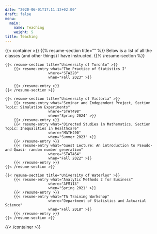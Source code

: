 ```yaml
---
date: "2020-06-01T17:11:12+02:00"
draft: false
menu:
  main:
    name: Teaching
    weight: 5
title: Teaching
---
```



{{< container >}}
    {{% resume-section title="" %}}
Below is a list of all the classes (and other things) I have instructed.
    {{% /resume-section %}}
    
    {{< resume-section title="University of Toronto" >}}
        {{< resume-entry what="The Practice of Statistics I"
                        where="STA220"
                        when="Fall 2023" >}}

        {{< /resume-entry >}}
    {{< /resume-section >}}
    
    {{< resume-section title="University of Victoria" >}}
        {{< resume-entry what="Seminar and Independent Project, Section Topic: Simulation Experiments"
                        where="STAT498"
                        when="Spring 2024" >}}
        {{< /resume-entry >}}
        {{< resume-entry what="Directed Studies in Mathematics, Section Topic: Inequalities in Healthcare"
                        where="MATH490"
                        when="Summer 2023" >}}
        {{< /resume-entry >}}
        {{< resume-entry what="Guest Lecture: An introduction to Pseudo- and Quasi- random number generation"
                        where="STAT464"
                        when="Fall 2022" >}}
        {{< /resume-entry >}}
    {{< /resume-section >}}
    
    {{< resume-section title="University of Waterloo" >}}
        {{< resume-entry what="Analytic Methods 2 for Business"
                        where="AFM113"
                        when="Spring 2021" >}}
        {{< /resume-entry >}}
        {{< resume-entry what="TA Training Workshop"
                        where="Department of Statistics and Actuarial Science"
                        when="Fall 2018" >}}
        {{< /resume-entry >}}
    {{< /resume-section >}}


{{< /container >}}
                            
